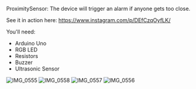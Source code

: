 ProximitySensor: The device will trigger an alarm if anyone gets too close.

See it in action here: https://www.instagram.com/p/DEfCzqOyfLK/

You'll need:
- Arduino Uno
- RGB LED
- Resistors
- Buzzer
- Ultrasonic Sensor

![IMG_0555](https://github.com/user-attachments/assets/13d2ff58-fdbf-4323-a51d-ff05b8b10e19)
![IMG_0558](https://github.com/user-attachments/assets/2489d0e5-7225-4ab6-9dd4-07ced21e5bf2)
![IMG_0557](https://github.com/user-attachments/assets/b510602a-29da-45d4-ac90-6f3aa2817f24)
![IMG_0556](https://github.com/user-attachments/assets/dccf3969-91b8-422e-81ab-7ef0377b87b1)




